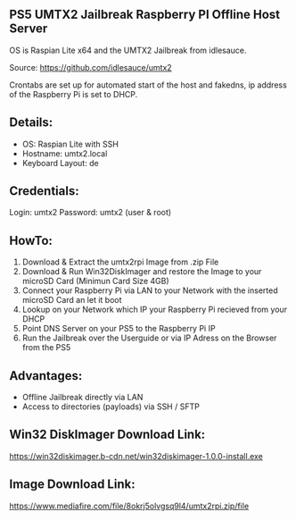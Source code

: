 PS5 UMTX2 Jailbreak Raspberry PI Offline Host Server
----------------------------------------------------

OS is Raspian Lite x64 and the UMTX2 Jailbreak from idlesauce.

Source: https://github.com/idlesauce/umtx2 

Crontabs are set up for automated start of the host and fakedns, ip address of the Raspberry Pi is set to DHCP.

Details:
--------
- OS: Raspian Lite with SSH
- Hostname: umtx2.local
- Keyboard Layout: de

Credentials:
------------
Login: umtx2 
Password: umtx2 (user & root)

HowTo:
------
1. Download & Extract the umtx2rpi Image from .zip File
2. Download & Run Win32DiskImager and restore the Image to your microSD Card (Minimun Card Size 4GB)
3. Connect your Raspberry Pi via LAN to your Network with the inserted microSD Card an let it boot
4. Lookup on your Network which IP your Raspberry Pi recieved from your DHCP
5. Point DNS Server on your PS5 to the Raspberry Pi IP
6. Run the Jailbreak over the Userguide or via IP Adress on the Browser from the PS5

Advantages:
-----------
- Offline Jailbreak directly via LAN 
- Access to directories (payloads) via SSH / SFTP

Win32 DiskImager Download Link:
-------------------------------
https://win32diskimager.b-cdn.net/win32diskimager-1.0.0-install.exe

Image Download Link:
--------------------
https://www.mediafire.com/file/8okrj5olvgsq9l4/umtx2rpi.zip/file
